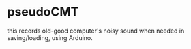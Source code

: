 # pseudoCMT
this records old-good computer's noisy sound when needed in saving/loading, using Arduino.

